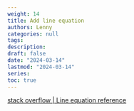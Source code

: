 ```yaml
---
weight: 14
title: Add line equation
authors: Lenny
categories: null
tags: 
description: 
draft: false
date: "2024-03-14"
lastmod: "2024-03-14"
series:
toc: true
---
```



<!--more-->


<a href = "https://stackoverflow.com/questions/7549694/add-regression-line-equation-and-r2-on-graph" target="_blank" rel="noopener noreferrer">stack overflow | Line equation reference</a>
